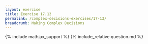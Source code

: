 ```yaml
---
layout: exercise
title: Exercise 17.13
permalink: /complex-decisions-exercises/17-13/
breadcrumb: Making Complex Decisions
---
```


{% include mathjax_support %}
{% include_relative question.md %}
